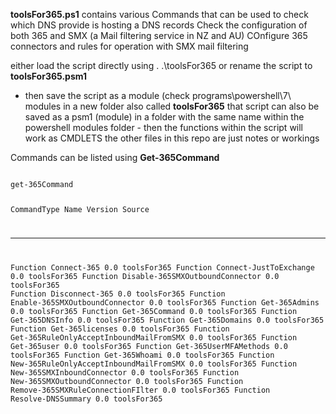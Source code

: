 <b>toolsFor365.ps1</b> contains various Commands that can be used to
check which DNS  provide is hosting a DNS records
Check the configuration of both 365 and SMX (a Mail filtering service in NZ and AU)
COnfigure 365 connectors and rules for operation with SMX mail filtering

either load the script directly using . .\toolsFor365
or rename the script to <b>toolsFor365.psm1</b>
 - then save the script as a module (check programs\powershell\7\ modules in a new folder also called <b>toolsFor365</b> 
 that script can also be saved as a psm1 (module) in a folder with the same name within the powershell modules folder - then the functions within the script will work as CMDLETS
the other files in this repo are just notes or workings

Commands can be listed using <b>Get-365Command</b>

<code>
get-365Command

CommandType     Name                                               Version    Source
-----------     ----                                               -------    ------
Function        Connect-365                                        0.0        toolsFor365
Function        Connect-JustToExchange                             0.0        toolsFor365
Function        Disable-365SMXOutboundConnector                    0.0        toolsFor365
Function        Disconnect-365                                     0.0        toolsFor365
Function        Enable-365SMXOutboundConnector                     0.0        toolsFor365
Function        Get-365Admins                                      0.0        toolsFor365
Function        Get-365Command                                     0.0        toolsFor365
Function        Get-365DNSInfo                                     0.0        toolsFor365
Function        Get-365Domains                                     0.0        toolsFor365
Function        Get-365licenses                                    0.0        toolsFor365
Function        Get-365RuleOnlyAcceptInboundMailFromSMX            0.0        toolsFor365
Function        Get-365user                                        0.0        toolsFor365
Function        Get-365UserMFAMethods                              0.0        toolsFor365
Function        Get-365Whoami                                      0.0        toolsFor365
Function        New-365RuleOnlyAcceptInboundMailFromSMX            0.0        toolsFor365
Function        New-365SMXInboundConnector                         0.0        toolsFor365
Function        New-365SMXOutboundConnector                        0.0        toolsFor365
Function        Remove-365SMXRuleConnectionFIlter                  0.0        toolsFor365
Function        Resolve-DNSSummary                                 0.0        toolsFor365
</code>



